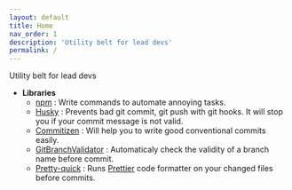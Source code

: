 ```yaml
---
layout: default
title: Home
nav_order: 1
description: 'Utility belt for lead devs'
permalink: /
---
```


Utility belt for lead devs

- **Libraries**
    - [npm](https://www.npmjs.com/get-npm) : 
    Write commands to automate annoying tasks.
    - [Husky](https://github.com/typicode/husky) : 
    Prevents bad git commit, git push with git hooks. It will stop you if your commit message is not valid.
    - [Commitizen](https://github.com/commitizen/cz-cli) : 
    Will help you to write good conventional commits easily.
    - [GitBranchValidator](https://github.com/LCluber/GitBranchValidator) : 
    Automaticaly check the validity of a branch name before commit.
    - [Pretty-quick](https://github.com/azz/pretty-quick) : 
    Runs [Prettier](https://github.com/prettier/prettier) code formatter on your changed files before commits.
